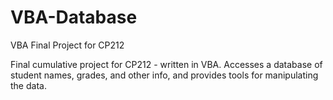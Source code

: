 # VBA-Database
VBA Final Project for CP212

Final cumulative project for CP212 - written in VBA.
Accesses a database of student names, grades, and other info, and provides tools for manipulating the data.
